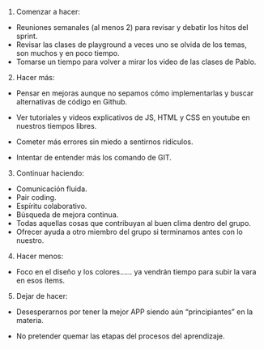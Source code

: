 1. Comenzar a hacer:

-   Reuniones semanales (al menos 2) para revisar y debatir los hitos del sprint.
-   Revisar las clases de playground a veces uno se olvida de los temas, son muchos y en poco tiempo.
-   Tomarse un tiempo para volver a mirar los video de las clases de Pablo.

2. Hacer más:

-   Pensar en mejoras aunque no sepamos cómo implementarlas y buscar alternativas de código en Github.

-   Ver tutoriales y videos explicativos de JS, HTML y CSS en youtube en nuestros tiempos libres.

-   Cometer más errores sin miedo a sentirnos ridículos.

-   Intentar de entender más los comando de GIT.

3. Continuar haciendo:

-   Comunicación fluida.
-   Pair coding.
-   Espíritu colaborativo.
-   Búsqueda de mejora continua.
-   Todas aquellas cosas que contribuyan al buen clima dentro del grupo.
-   Ofrecer ayuda a otro miembro del grupo si terminamos antes con lo nuestro.

4. Hacer menos:

-   Foco en el diseño y los colores…... ya vendrán tiempo para subir la vara en esos ítems.

5. Dejar de hacer:

-   Desesperarnos por tener la mejor APP siendo aún “principiantes” en la materia.

-   No pretender quemar las etapas del procesos del aprendizaje.
